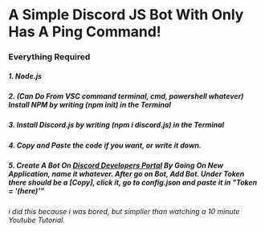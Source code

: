 # A Simple Discord JS Bot With Only Has A Ping Command!


### Everything Required 

##### 1. Node.js
##### 2. (Can Do From VSC command terminal, cmd, powershell whatever) Install NPM by writing (npm init) in the Terminal
##### 3. Install Discord.js by writing (npm i discord.js) in the Terminal
##### 4. Copy and Paste the code if you want, or write it down. 
##### 5. Create A Bot On [Discord Developers Portal](https://discord.com/developers/applications) By Going On New Application, name it whatever. After go on Bot, Add Bot. Under Token there should be a [Copy], click it, go to config.json and paste it in "Token = '(here)'"



###### i did this because i was bored, but simplier than watching a 10 minute Youtube Tutorial. 
